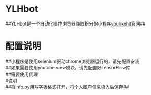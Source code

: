 # YLHbot
##YLHbot是一个自动化操作浏览器赚取积分的小程序[youlikehit官网](https://www.youlikehits.com/stats.php)##
# 配置说明
##小程序是使用selenium驱动chrome浏览器运行的，请先配置安装  
##如果需要使用youtube view模块，请先配置好TensorFlow库  
##需要使用代理  
#说明  
##将info.py用写字板格式打开，将个人账户信息填入后保存##  
